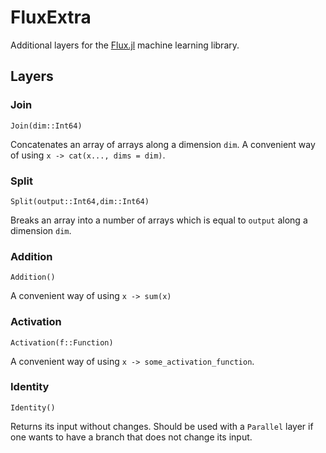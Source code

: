 # FluxExtra

Additional layers for the [Flux.jl](https://github.com/FluxML/Flux.jl) machine learning library.

## Layers

### Join
```
Join(dim::Int64)
```
Concatenates an array of arrays along a dimension `dim`. A convenient way of using `x -> cat(x..., dims = dim)`.

### Split
```
Split(output::Int64,dim::Int64)
```
Breaks an array into a number of arrays which is equal to `output` along a dimension `dim`.

### Addition
```
Addition()
```
A convenient way of using `x -> sum(x)`

### Activation
```
Activation(f::Function)
```
A convenient way of using `x -> some_activation_function`.

### Identity
```
Identity()
```
Returns its input without changes. Should be used with a `Parallel` layer if one wants to have a branch that does not change its input.
